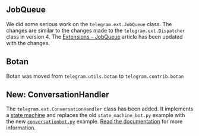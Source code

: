## JobQueue
We did some serious work on the `telegram.ext.JobQueue` class. The changes are similar to the changes made to the `telegram.ext.Dispatcher` class in version 4. The [Extensions – JobQueue](https://github.com/python-telegram-bot/python-telegram-bot/wiki/Extensions-%E2%80%93-JobQueue) article has been updated with the changes.

## Botan
Botan was moved from `telegram.utils.botan` to `telegram.contrib.botan`

## New: ConversationHandler
The `telegram.ext.ConversationHandler` class has been added. It implements a [state machine](https://en.wikipedia.org/wiki/Finite-state_machine) and replaces the old `state_machine_bot.py` example with the new [`conversationbot.py`](https://github.com/python-telegram-bot/python-telegram-bot/blob/master/examples/conversationbot.py) example. [Read the documentation](http://pythonhosted.org/python-telegram-bot/telegram.ext.conversationhandler.html) for more information.